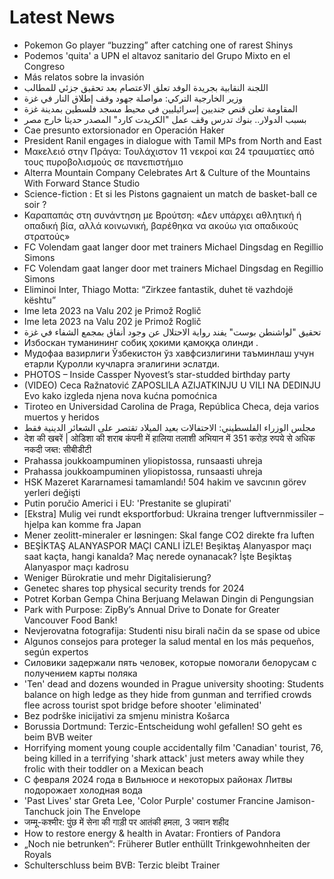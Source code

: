 # Latest News
-  Pokemon Go player “buzzing” after catching one of rarest Shinys
-  Podemos 'quita' a UPN el altavoz sanitario del Grupo Mixto en el Congreso
-  Más relatos sobre la invasión
-  اللجنة النقابية بجريدة الوفد تعلق الاعتصام بعد تحقيق جزئي للمطالب
-  وزير الخارجية التركي: مواصلة جهود وقف إطلاق النار في غزة
-  المقاومة تعلن قنص جنديين إسرائيليين في محيط مسجد فلسطين بمدينة غزة
-  بسبب الدولار.. بنوك تدرس وقف عمل "الكريدت كارد" المصدر حديثا خارج مصر
-  Cae presunto extorsionador en Operación Haker
-  President Ranil engages in dialogue with Tamil MPs from North and East
-  Μακελειό στην Πράγα: Τουλάχιστον 11 νεκροί και 24 τραυματίες από τους πυροβολισμούς σε πανεπιστήμιο
-  Alterra Mountain Company Celebrates Art & Culture of the Mountains With Forward Stance Studio
-  Science-fiction : Et si les Pistons gagnaient un match de basket-ball ce soir ?
-  Καραπαπάς στη συνάντηση με Βρούτση: «Δεν υπάρχει αθλητική ή οπαδική βία, αλλά κοινωνική, βαρέθηκα να ακούω για οπαδικούς στρατούς»
-  FC Volendam gaat langer door met trainers Michael Dingsdag en Regillio Simons
-  FC Volendam gaat langer door met trainers Michael Dingsdag en Regillio Simons
-  Eliminoi Inter, Thiago Motta: “Zirkzee fantastik, duhet të vazhdojë kështu”
-  Ime leta 2023 na Valu 202 je Primož Roglič
-  Ime leta 2023 na Valu 202 je Primož Roglič
-  تحقيق "لواشنطن بوست" يفند رواية الاحتلال عن وجود أنفاق بمجمع الشفاء في غزة
-  Избоскан туманининг собиқ ҳокими қамоққа олинди .
-  Мудофаа вазирлиги Ўзбекистон ўз хавфсизлигини таъминлаш учун етарли Қуролли кучларга эгалигини эслатди.
-  PHOTOS – Inside Cassper Nyovest’s star-studded birthday party
-  (VIDEO) Ceca Ražnatović ZAPOSLILA AZIJATKINJU U VILI NA DEDINJU Evo kako izgleda njena nova kućna pomoćnica
-  Tiroteo en Universidad Carolina de Praga, República Checa, deja varios muertos y heridos
-  مجلس الوزراء الفلسطيني: الاحتفالات بعيد الميلاد تقتصر على الشعائر الدينية فقط
-  देश की खबरें | ओडिशा की शराब कंपनी में हालिया तलाशी अभियान में 351 करोड़ रुपये से अधिक नकदी जब्त: सीबीडीटी
-  Prahassa joukkoampuminen yliopistossa, runsaasti uhreja
-  Prahassa joukkoampuminen yliopistossa, runsaasti uhreja
-  HSK Mazeret Kararnamesi tamamlandı! 504 hakim ve savcının görev yerleri değişti
-  Putin poručio Americi i EU: 'Prestanite se glupirati'
-  [Ekstra] Mulig vei rundt eksportforbud: Ukraina trenger luftvernmissiler – hjelpa kan komme fra Japan
-  Mener zeolitt-mineraler er løsningen: Skal fange CO2 direkte fra luften
-  BEŞİKTAŞ ALANYASPOR MAÇI CANLI İZLE! Beşiktaş Alanyaspor maçı saat kaçta, hangi kanalda? Maç nerede oynanacak? İşte Beşiktaş Alanyaspor maçı kadrosu
-  Weniger Bürokratie und mehr Digitalisierung?
-  Genetec shares top physical security trends for 2024
-  Potret Korban Gempa China Berjuang Melawan Dingin di Pengungsian
-  Park with Purpose: ZipBy’s Annual Drive to Donate for Greater Vancouver Food Bank!
-  Nevjerovatna fotografija: Studenti nisu birali način da se spase od ubice
-  Algunos consejos para proteger la salud mental en los más pequeños, según expertos
-  Силовики задержали пять человек, которые помогали белорусам с получением карты поляка
-  'Ten' dead and dozens wounded in Prague university shooting: Students balance on high ledge as they hide from gunman and terrified crowds flee across tourist spot bridge before shooter 'eliminated'
-  Bez podrške inicijativi za smjenu ministra Košarca
-  Borussia Dortmund: Terzic-Entscheidung wohl gefallen! SO geht es beim BVB weiter
-  Horrifying moment young couple accidentally film 'Canadian' tourist, 76, being killed in a terrifying 'shark attack' just meters away while they frolic with their toddler on a Mexican beach
-  С февраля 2024 года в Вильнюсе и некоторых районах Литвы подорожает холодная вода
-  'Past Lives' star Greta Lee, 'Color Purple' costumer Francine Jamison-Tanchuck join The Envelope
-  जम्मू-कश्मीर: पुंछ में सेना की गाड़ी पर आतंकी हमला, 3 जवान शहीद
-  How to restore energy & health in Avatar: Frontiers of Pandora
-  „Noch nie betrunken“: Früherer Butler enthüllt Trinkgewohnheiten der Royals
-  Schulterschluss beim BVB: Terzic bleibt Trainer
